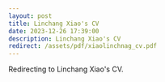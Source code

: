 ```yaml
---
layout: post
title: Linchang Xiao's CV
date: 2023-12-26 17:39:00
description: Linchang Xiao's CV
redirect: /assets/pdf/xiaolinchnag_cv.pdf
---
```


Redirecting to Linchang Xiao's CV.
